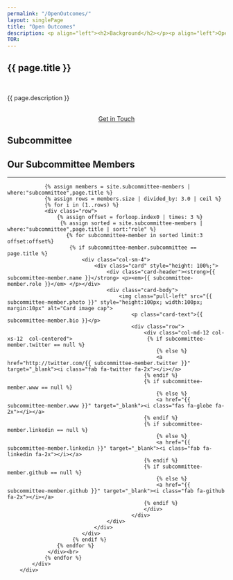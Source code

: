 ```yaml
---
permalink: "/OpenOutcomes/"
layout: singlePage
title: "Open Outcomes"
description: <p align="left"><h2>Background</h2></p><p align="left">Operations on patients always have an impact, hopefully for the better, sometimes for the worse. There is variability in outcomes, which can depend on patient factors but can also depend upon the surgical teams that perform the surgery. So that any variability in outcomes in patient groups can be studied and improvements in care made, ‘Outcome Measures’ are collected. These are often patient completed questionnaires to formally score patients pain and function before and after surgery. Patient Reported Outcome Measures are known as PROMs.</p><p align="left">Some trusts now routinely collect questionnaires to compare patients’ pre-operative and post-operative scores to inform clinical practice and drive improvement. The questionnaires are normally specific to the operation that has been performed (e.g. knee replacement scores, or hernia scores) and most operations will also have a more general health status score applied as well (known as EQ-5D). EQ-5D can be applied across all aspects of healthcare and is a good way to work out how much impact an operation may have on health compared to say treatment for diabetes. This helps healthcare providers direct money to the interventions that have the most patient benefit.</p><p align="left">Trusts currently collect the data in paper format which is then converted into an electronic format for storage and analysis purposes (usually via manual input).</p><p align="left">We have chosen to develop a solution will be open source and based on open standards. It will sit either in fully compliant cloud-based servers or could sit within a trust’s own environment meeting all industry standards for security and GDPR. All data collected via the software will be held in an open computable format (openEHR) which will facilitate data analytics and will be designed to interoperate with other hospital systems. Trusts have full real time access to their patient data for analysis, data is protected as per the trusts governance policies.</p><p align="left"><h2>Our Ask</h2></p><p align="left">There are commercial options available, these routinely cost each NHS trust up to £50,000 PA. Instead, we can do this collectively, reduce cost and deliver a best in class solution designed by its users. To take the work forward we have created a Sub Committee under the governance of the Apperta Foundation. We are asking others to get involved and commit to a minimum £5000 annual subscription. Our target is to raise £100,000, when we reach £50,000 we will start our build.</p><p align="left"><h2>Progress to Date</h2></p><p align="left">We’ve created an alpha solution with support from the Code4Health initiative and its partners. This has basic functionality for inputting patient and procedure data using Foot & Ankle as the use case and was tested internally at Northumbria Healthcare. There is also the facility for a basic data export into Excel for analysis.</p><p align="left"><h2>Next Steps</h2></p><p align="left">We are now ready to move forward; the next phase will add other specialty modules and further functionality.</p><p align="left">Orthopaedic questionnaires which have now been written as archetypes ready to be incorporated into the platform are...</p><li align="left">Foot & Ankle – MOXFQ, AOS, AOFAS, SAFAS, VISA-A, ATRS</li><li align="left">Upper Limb – OSS, OSIS, OES, Boston, PEM, URAM, QDash</li><li align="left">Hip – OHS, iHOT12, NAHS</li><li align="left">Spine – NDI, MDI, ODI, VAS back & leg, VAS arm & neck</li><li align="left">Knee – OKS, OKS (A&P), KOOS, Tegner, IKDC</li><li align="left">General MSK - MSKHQ</li><li align="left">General health– EQ-5D, Pain VAS, Patient Satisfaction</li><li align="left">We plan to add several other features, including...<p align="left"><h3>Additional methods to input outcomes</h3></p>
TOR: 
---
```


<section class="bg-white text-black" id="about">
      <div class="container text-center">
        <h1 class="text-uppercase text-dark">{{ page.title }}</h1><br>
        <p align="left">{{ page.description }}</p><br>
        <!--<p align="left">A copy of the subcommittee terms of reference can be found <a href="{{ page.TOR }}">here.</a></p><br>-->
        <center><a class="btn btn-primary btn-xl" href="mailto:info@apperta.org?Subject=%5BClinical%20Content%20Subcommittee">Get in Touch</a></center>
    </div>
</section>
<section id="about" style="background-image:url(../img/blog-bg_blue.png);background-position:center center;-webkit-background-size:cover;-moz-background-size:cover;-o-background-size:cover;background-size:cover">
      <div class="container">
          <div class="col-lg12 mx-auto text-center">
            <h1 class="text-uppercase text-dark">
              <strong>Subcommittee</strong>
            </h1>
            <h2 class="section-heading text-white">Our Subcommittee Members</h2>
            <hr class="light my-4">
                
                {% assign members = site.subcommittee-members | where:"subcommittee",page.title %}
                {% assign rows = members.size | divided_by: 3.0 | ceil %}
                {% for i in (1..rows) %}
                <div class="row">
                    {% assign offset = forloop.index0 | times: 3 %}
                     {% assign sorted = site.subcommittee-members | where:"subcommittee",page.title | sort:"role" %}
                       {% for subcommittee-member in sorted limit:3 offset:offset%} 
                        {% if subcommittee-member.subcommittee == page.title %}
                            <div class="col-sm-4">
                                <div class="card" style="height: 100%;">
                                    <div class="card-header"><strong>{{ subcommittee-member.name }}</strong> <p><em>{{ subcommittee-member.role }}</em> </p></div>
                                    <div class="card-body">
                                        <img class="pull-left" src="{{ subcommittee-member.photo }}" style="height:100px; width:100px; margin:10px" alt="Card image cap">
                                            <p class="card-text">{{ subcommittee-member.bio }}</p>
                                            <div class="row">
                                                <div class="col-md-12 col-xs-12  col-centered">                        {% if subcommittee-member.twitter == null %}
                                                    {% else %}
                                                    <a href="http://twitter.com/{{ subcommittee-member.twitter }}" target="_blank"><i class="fab fa-twitter fa-2x"></i></a>
                                                {% endif %}
                                                {% if subcommittee-member.www == null %}
                                                    {% else %}
                                                    <a href="{{ subcommittee-member.www }}" target="_blank"><i class="fas fa-globe fa-2x"></i></a>
                                                {% endif %}
                                                {% if subcommittee-member.linkedin == null %}
                                                    {% else %}
                                                    <a href="{{ subcommittee-member.linkedin }}" target="_blank"><i class="fab fa-linkedin fa-2x"></i></a>
                                                {% endif %}
                                                {% if subcommittee-member.github == null %}
                                                    {% else %}
                                                    <a href="{{ subcommittee-member.github }}" target="_blank"><i class="fab fa-github fa-2x"></i></a>
                                                {% endif %}
                                                </div>
                                            </div>                                         
                                    </div>
                                </div>
                            </div>
                         {% endif %}
                    {% endfor %}
                 </div><br>
                {% endfor %}
            </div>
        </div>  
</section>
